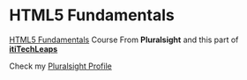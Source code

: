 # HTML5 Fundamentals

[HTML5 Fundamentals](https://www.pluralsight.com/courses/html5-fundamentals) Course From **Pluralsight** and this part of **[itiTechLeaps](https://maharatech.gov.eg/mod/page/view.php?id=11004)**

Check my [Pluralsight Profile](https://app.pluralsight.com/profile/mohammad-hosam)

